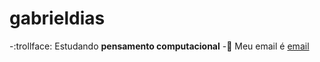 # gabrieldias
-:trollface: Estudando **pensamento computacional**
-:poop: Meu email é [email](gabriel.quinaglia.dias@escola.pr.gov.br)
